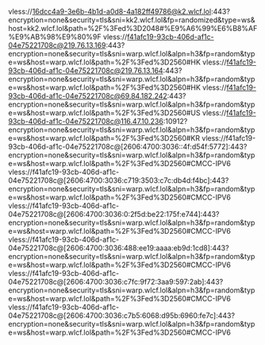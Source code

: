 vless://16dcc4a9-3e6b-4b1d-a0d8-4a182ff49786@k2.wlcf.lol:443?encryption=none&security=tls&sni=kk2.wlcf.lol&fp=randomized&type=ws&host=kk2.wlcf.lol&path=%2F%3Fed%3D2048#%E9%A6%99%E6%B8%AF%E9%AB%98%E9%80%9F
vless://f41afc19-93cb-406d-af1c-04e75221708c@219.76.13.169:443?encryption=none&security=tls&sni=warp.wlcf.lol&alpn=h3&fp=random&type=ws&host=warp.wlcf.lol&path=%2F%3Fed%3D2560#HK
vless://f41afc19-93cb-406d-af1c-04e75221708c@219.76.13.164:443?encryption=none&security=tls&sni=warp.wlcf.lol&alpn=h3&fp=random&type=ws&host=warp.wlcf.lol&path=%2F%3Fed%3D2560#HK
vless://f41afc19-93cb-406d-af1c-04e75221708c@69.84.182.242:443?encryption=none&security=tls&sni=warp.wlcf.lol&alpn=h3&fp=random&type=ws&host=warp.wlcf.lol&path=%2F%3Fed%3D2560#US
vless://f41afc19-93cb-406d-af1c-04e75221708c@116.47.10.236:10912?encryption=none&security=tls&sni=warp.wlcf.lol&alpn=h3&fp=random&type=ws&host=warp.wlcf.lol&path=%2F%3Fed%3D2560#KR
vless://f41afc19-93cb-406d-af1c-04e75221708c@[2606:4700:3036::4f:d54f:5772]:443?encryption=none&security=tls&sni=warp.wlcf.lol&alpn=h3&fp=random&type=ws&host=warp.wlcf.lol&path=%2F%3Fed%3D2560#CMCC-IPV6
vless://f41afc19-93cb-406d-af1c-04e75221708c@[2606:4700:3036:c719:3503:c7c:db4d:f4bc]:443?encryption=none&security=tls&sni=warp.wlcf.lol&alpn=h3&fp=random&type=ws&host=warp.wlcf.lol&path=%2F%3Fed%3D2560#CMCC-IPV6
vless://f41afc19-93cb-406d-af1c-04e75221708c@[2606:4700:3036:0:2f5d:be22:175f:e744]:443?encryption=none&security=tls&sni=warp.wlcf.lol&alpn=h3&fp=random&type=ws&host=warp.wlcf.lol&path=%2F%3Fed%3D2560#CMCC-IPV6
vless://f41afc19-93cb-406d-af1c-04e75221708c@[2606:4700:3036:488:ee19:aaaa:eb9d:1cd8]:443?encryption=none&security=tls&sni=warp.wlcf.lol&alpn=h3&fp=random&type=ws&host=warp.wlcf.lol&path=%2F%3Fed%3D2560#CMCC-IPV6
vless://f41afc19-93cb-406d-af1c-04e75221708c@[2606:4700:3036:c7fc:9f72:3aa9:597:2ab]:443?encryption=none&security=tls&sni=warp.wlcf.lol&alpn=h3&fp=random&type=ws&host=warp.wlcf.lol&path=%2F%3Fed%3D2560#CMCC-IPV6
vless://f41afc19-93cb-406d-af1c-04e75221708c@[2606:4700:3036:c7b5:6068:d95b:6960:fe7c]:443?encryption=none&security=tls&sni=warp.wlcf.lol&alpn=h3&fp=random&type=ws&host=warp.wlcf.lol&path=%2F%3Fed%3D2560#CMCC-IPV6
